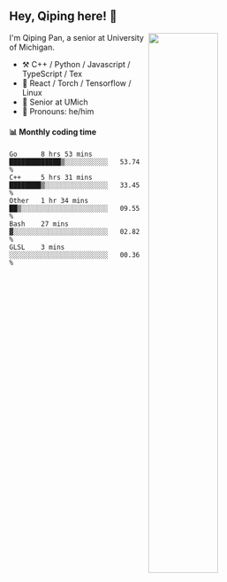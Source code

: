 

## Hey, Qiping here! :wave:

[<img align="right" width="50%" src="https://github-readme-stats.vercel.app/api?username=ppppqp&theme=dark&show_icons=true">](https://metrics.lecoq.io/ppppqp?template=classic)


I'm Qiping Pan, a senior at University of Michigan.

-   :hammer_and_pick: C++ / Python / Javascript / TypeScript / Tex
-   :pencil: React / Torch / Tensorflow / Linux 
-   :seedling: Senior at UMich
-   :man: Pronouns: he/him



#### :bar_chart: Monthly coding time

<!--START_SECTION:waka-->
```text
Go      8 hrs 53 mins   █████████████▒░░░░░░░░░░░   53.74 % 
C++     5 hrs 31 mins   ████████▒░░░░░░░░░░░░░░░░   33.45 % 
Other   1 hr 34 mins    ██▒░░░░░░░░░░░░░░░░░░░░░░   09.55 % 
Bash    27 mins         ▓░░░░░░░░░░░░░░░░░░░░░░░░   02.82 % 
GLSL    3 mins          ░░░░░░░░░░░░░░░░░░░░░░░░░   00.36 % 
```
<!--END_SECTION:waka-->
